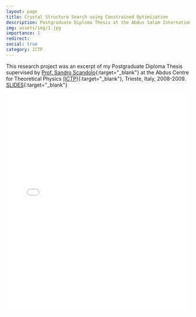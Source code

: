 ```yaml
---
layout: page
title: Crystal Structure Search using Constrained Optimization
description: Postgraduate Diploma Thesis at the Abdus Salam International Centre for Theoretical Physics (ICTP), Trieste, Italy
img: assets/img/1.jpg
importance: 1
redirect:
social: true
category: ICTP
---
```


This research project was an excerpt of my Postgraduate Diploma Thesis supervised by [Prof. Sandro Scandolo](https://www.ictp.it/member/sandro-scandolo#biography){:target="\_blank"} at the Abdus Centre for Theoretical Physics [(ICTP)](https://www.ictp.it/){:target="\_blank"}, Trieste, Italy, 2008-2009. [SLIDES](https://rpubs.com/hdo2021/IctpThesis){:target="\_blank"}

<center>
<div class="iframe-container">
<iframe class="responsive-iframe"
src="/assets/htmls/IctpThesis.html" width="100%" height="600px" allowfullscreen="" frameborder="0"></iframe>
</div>
</center>

<br />
<br />
